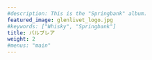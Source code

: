 ```yaml
---
#description: This is the "Springbank" album.
featured_image: glenlivet_logo.jpg
#keywords: ["Whisky", "Springbank"]
title: バルブレア
weight: 2
#menus: "main"
---
```

